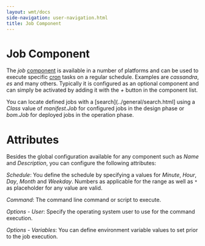 ```yaml
---
layout: wmt/docs
side-navigation: user-navigation.html
title: Job Component
---
```


# Job Component

The _job_ [component](./components.html) is available in a number of platforms and can be used to execute specific
[cron](https://en.wikipedia.org/wiki/Cron) tasks on a regular schedule. Examples are _cassandra_, _es_ and many others.
Typically it is configured as an optional component and can simply be activated by adding it with the _+_ button in the
component list.

You can locate defined jobs with a [search](../general/search.html] using a _Class_ value of _manifest.Job_ for
configured jobs in the design phase or _bom.Job_ for deployed jobs in the operation phase.

# Attributes

Besides the global configuration available for any component such as _Name_ and _Description_, you can configure the
following attributes:

_Schedule_: You define the schedule by specifying a values for _Minute_, _Hour_, _Day_, _Month_ and _Weekday_. Numbers
as applicable for the range as well as `*` as placeholder for any value are valid.

_Command_: The command line command or script to execute.

_Options - User_: Specify the operating system user to use for the command execution.

_Options - Variables_: You can define environment variable values to set prior to the job execution.
